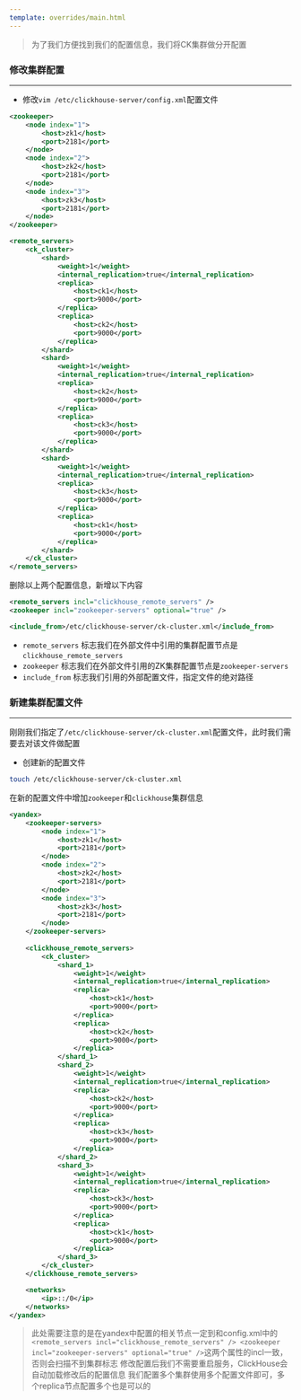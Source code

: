 ```yaml
---
template: overrides/main.html
---
```


> 为了我们方便找到我们的配置信息，我们将CK集群做分开配置
### 修改集群配置

---

- 修改`vim /etc/clickhouse-server/config.xml`配置文件

```xml
<zookeeper>
    <node index="1">
        <host>zk1</host>
        <port>2181</port>
    </node>
    <node index="2">
        <host>zk2</host>
        <port>2181</port>
    </node>
    <node index="3">
        <host>zk3</host>
        <port>2181</port>
    </node>
</zookeeper>

<remote_servers>
    <ck_cluster>
        <shard>
            <weight>1</weight>
            <internal_replication>true</internal_replication>
            <replica>
                <host>ck1</host>
                <port>9000</port>
            </replica>
            <replica>
                <host>ck2</host>
                <port>9000</port>
            </replica>
        </shard>
        <shard>
            <weight>1</weight>
            <internal_replication>true</internal_replication>
            <replica>
                <host>ck2</host>
                <port>9000</port>
            </replica>
            <replica>
                <host>ck3</host>
                <port>9000</port>
            </replica>
        </shard>
        <shard>
            <weight>1</weight>
            <internal_replication>true</internal_replication>
            <replica>
                <host>ck3</host>
                <port>9000</port>
            </replica>
            <replica>
                <host>ck1</host>
                <port>9000</port>
            </replica>
        </shard>
    </ck_cluster>
</remote_servers>
```

删除以上两个配置信息，新增以下内容

```xml
<remote_servers incl="clickhouse_remote_servers" />
<zookeeper incl="zookeeper-servers" optional="true" />

<include_from>/etc/clickhouse-server/ck-cluster.xml</include_from>
```

- `remote_servers` 标志我们在外部文件中引用的集群配置节点是`clickhouse_remote_servers`
- `zookeeper` 标志我们在外部文件引用的ZK集群配置节点是`zookeeper-servers`
- `include_from` 标志我们引用的外部配置文件，指定文件的绝对路径

### 新建集群配置文件

---

刚刚我们指定了`/etc/clickhouse-server/ck-cluster.xml`配置文件，此时我们需要去对该文件做配置

- 创建新的配置文件

```bash
touch /etc/clickhouse-server/ck-cluster.xml
```

在新的配置文件中增加`zookeeper`和`clickhouse`集群信息

```xml
<yandex>
    <zookeeper-servers>
        <node index="1">
            <host>zk1</host>
            <port>2181</port>
        </node>
        <node index="2">
            <host>zk2</host>
            <port>2181</port>
        </node>
        <node index="3">
            <host>zk3</host>
            <port>2181</port>
        </node>
    </zookeeper-servers>
    
    <clickhouse_remote_servers>
        <ck_cluster>
            <shard_1>
                <weight>1</weight>
                <internal_replication>true</internal_replication>
                <replica>
                    <host>ck1</host>
                    <port>9000</port>
                </replica>
                <replica>
                    <host>ck2</host>
                    <port>9000</port>
                </replica>
            </shard_1>
            <shard_2>
                <weight>1</weight>
                <internal_replication>true</internal_replication>
                <replica>
                    <host>ck2</host>
                    <port>9000</port>
                </replica>
                <replica>
                    <host>ck3</host>
                    <port>9000</port>
                </replica>
            </shard_2>
            <shard_3>
                <weight>1</weight>
                <internal_replication>true</internal_replication>
                <replica>
                    <host>ck3</host>
                    <port>9000</port>
                </replica>
                <replica>
                    <host>ck1</host>
                    <port>9000</port>
                </replica>
            </shard_3>
        </ck_cluster>
    </clickhouse_remote_servers> 

    <networks>
        <ip>::/0</ip>
    </networks>
</yandex>
```

> 此处需要注意的是在yandex中配置的相关节点一定到和config.xml中的`<remote_servers incl="clickhouse_remote_servers" />
                                          <zookeeper incl="zookeeper-servers" optional="true" />`这两个属性的incl一致，否则会扫描不到集群标志
> 修改配置后我们不需要重启服务，ClickHouse会自动加载修改后的配置信息
> 我们配置多个集群使用多个配置文件即可，多个replica节点配置多个也是可以的
